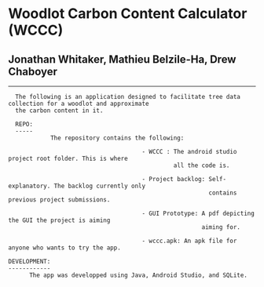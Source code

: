 # Woodlot Carbon Content Calculator (WCCC)
## Jonathan Whitaker, Mathieu Belzile-Ha, Drew Chaboyer

----------------------------------------------------------------------------------------------------------------------

      The following is an application designed to facilitate tree data collection for a woodlot and approximate
      the carbon content in it.

      REPO:
      -----
                The repository contains the following:
                
                                          - WCCC : The android studio project root folder. This is where
                                                   all the code is.
                                                   
                                          - Project backlog: Self-explanatory. The backlog currently only
                                                             contains previous project submissions.
                                                             
                                          - GUI Prototype: A pdf depicting the GUI the project is aiming
                                                           aiming for.
                                                           
                                          - wccc.apk: An apk file for anyone who wants to try the app.

    DEVELOPMENT:
    ------------
          The app was developped using Java, Android Studio, and SQLite.
